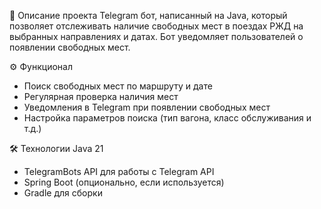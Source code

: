 📌 Описание проекта
Telegram бот, написанный на Java, который позволяет отслеживать наличие свободных мест в поездах РЖД на выбранных направлениях и датах. Бот уведомляет пользователей о появлении свободных мест.

⚙️ Функционал
 - Поиск свободных мест по маршруту и дате
 - Регулярная проверка наличия мест
 - Уведомления в Telegram при появлении свободных мест
 - Настройка параметров поиска (тип вагона, класс обслуживания и т.д.)

🛠 Технологии
Java 21
 - TelegramBots API для работы с Telegram API
 - Spring Boot (опционально, если используется)
 - Gradle для сборки
